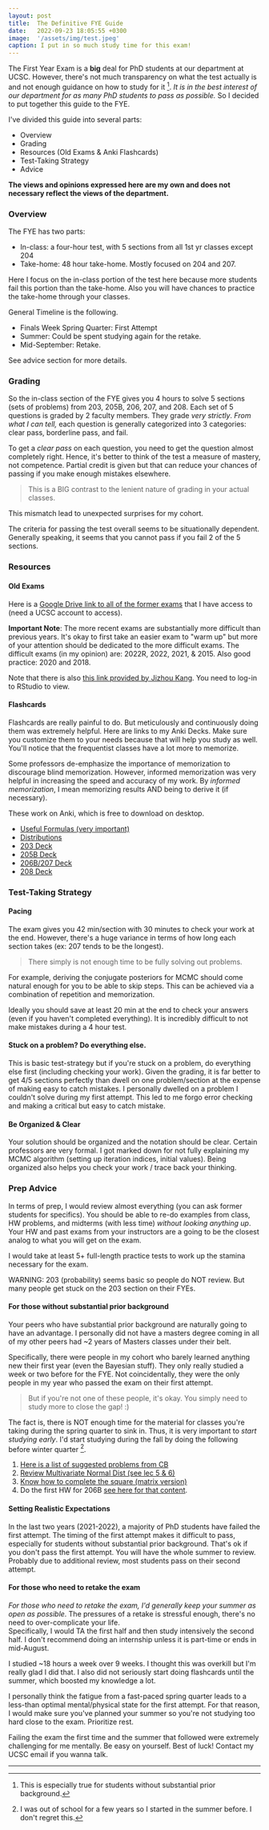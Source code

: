 ```yaml
---
layout: post
title:  The Definitive FYE Guide
date:   2022-09-23 18:05:55 +0300
image:  '/assets/img/test.jpeg'
caption: I put in so much study time for this exam! 
---
```

The First Year Exam is a **big** deal for PhD students at our department at UCSC. However, there's not much
transparency on what the test actually is and not enough guidance on how to study for it [^1]. *It is in the best interest of our department for as many PhD students to pass as possible.* So I decided to put together this guide to the FYE.

I've divided this guide into several parts:

* Overview
* Grading
* Resources (Old Exams & Anki Flashcards)
* Test-Taking Strategy
* Advice

**The views and opinions expressed here are my own and does not necessary reflect the views of the department.**


### Overview

The FYE has two parts:
- In-class: a four-hour test, with 5 sections from all 1st yr classes except 204
- Take-home: 48 hour take-home. Mostly focused on 204 and 207.

Here I focus on the in-class portion of the test here because more students fail this portion than the take-home.
Also you will have chances to practice the take-home through your classes.

General Timeline is the following.
* Finals Week Spring Quarter: First Attempt
* Summer: Could be spent studying again for the retake.
* Mid-September: Retake.

See advice section for more details.

### Grading

So the in-class section of the FYE gives you 4 hours to solve 5 sections (sets of problems) from
203, 205B, 206, 207, and 208. Each set of 5 questions is graded by 2 faculty members. They grade *very strictly*.
*From what I can tell,* each question is generally categorized into 3 categories: clear pass,
borderline pass, and fail.  

To get a *clear pass* on each question, you need to get the question almost completely right.
Hence, it's better to think of the test a measure of mastery, not competence.
Partial credit is given but that can reduce your chances of passing if you make enough mistakes elsewhere.

> This is a BIG contrast to the lenient nature of grading in your actual classes.

This mismatch lead to unexpected surprises for my cohort.  

The criteria for passing the test overall seems to be situationally dependent.  
Generally speaking, it seems that you cannot pass if you fail 2 of the 5 sections.


### Resources

#### Old Exams

Here is a [Google Drive link to all of the former exams](https://drive.google.com/drive/folders/1JqlVjMR_YfnRp_d_u9Rqzxcy_4OsRgcE?usp=sharing) that I have access to (need a UCSC account to access).

**Important Note**: The more recent exams are substantially more difficult than previous years.
It's okay to first take an easier exam to "warm up" but more of your attention should be dedicated to the more difficult exams.
The difficult exams (in my opinion) are:  2022R, 2022, 2021, & 2015.  Also good practice: 2020 and 2018.

Note that there is also [this link provided by Jizhou Kang](https://bookdown.org/jkang37/fye/).
You need to log-in to RStudio to view.

#### Flashcards

Flashcards are really painful to do. But meticulously and continuously doing them was extremely helpful.
Here are links to my Anki Decks.  Make sure you customize them to your needs because that will help you study as well.
You'll notice that the frequentist classes have a lot more to memorize.

Some professors de-emphasize the importance of memorization to discourage blind memorization. However, informed memorization was very helpful in increasing the speed and accuracy of my work.  By *informed memorization*, I mean memorizing results AND being to derive it (if necessary).

These work on Anki, which is free to download on desktop.

* [Useful Formulas (very important)](https://drive.google.com/open?id=1hfYA2rTYILUaXlKM7dbBa8PSxHK7KgNo&authuser=shokawano5%40gmail.com&usp=drive_fs)
* [Distributions](https://drive.google.com/open?id=1hdiBl-0dbzYZAEoCiHfBTkrtMHBCF6FR&authuser=shokawano5%40gmail.com&usp=drive_fs)
* [203 Deck](https://drive.google.com/open?id=1hcYzX9bUT2c21RsdmW_SWyQ-l9y4JkI5&authuser=shokawano5%40gmail.com&usp=drive_fs)
* [205B Deck](https://drive.google.com/open?id=1hE06JKK7X-kGwCqGnjaJ98P_Lz8sbbb-&authuser=shokawano5%40gmail.com&usp=drive_fs)
* [206B/207 Deck](https://drive.google.com/open?id=1hCAMDcg6Ruz78OG1s4KznHRpAt7cBtW1&authuser=shokawano5%40gmail.com&usp=drive_fs)
* [208 Deck](https://drive.google.com/open?id=1h7NuLvxMVN35Nn7egiJT2DGjFqbMilA6&authuser=shokawano5%40gmail.com&usp=drive_fs)


### Test-Taking Strategy  

#### Pacing
The exam gives you 42 min/section with 30 minutes to check your work at the end.
However, there's a huge variance in terms of how long each section takes (ex: 207 tends to be the longest).

> There simply is not enough time to be fully solving out problems.

For example, deriving the conjugate posteriors for MCMC should come natural enough for you to be able to skip steps.
This can be achieved via a combination of repetition and memorization.

Ideally you should save at least 20 min at the end to check your answers (even if you haven't completed everything).
It is incredibly difficult to not make mistakes during a 4 hour test.

#### Stuck on a problem?  Do everything else.

This is basic test-strategy but if you're stuck on a problem, do everything else first (including checking your work).
Given the grading, it is far better to get 4/5 sections perfectly than dwell on one problem/section at the expense of making easy to catch mistakes. I personally dwelled on a problem I couldn't solve during my first attempt. This led to me forgo error checking and making a critical but easy to catch mistake.

#### Be Organized & Clear
Your solution should be organized and the notation should be clear.
Certain professors are very formal. I got marked down for not fully explaining my MCMC algorithm (setting up iteration indices, initial values). Being organized also helps you check your work / trace back your thinking.

### Prep Advice

In terms of prep, I would review almost everything (you can ask former students for specifics).
You should be able to re-do examples from class, HW problems, and midterms (with less time) *without looking anything up*.
Your HW and past exams from your instructors are a going to be the closest analog to what you will get on the exam.

I would take at least 5+ full-length practice tests to work up the stamina necessary for the exam.

WARNING: 203 (probability) seems basic so people do NOT review. But many people get stuck on the 203 section on their FYEs.

#### For those without substantial prior background

Your peers who have substantial prior background are naturally going to have an advantage. I personally did not have a masters degree coming in all of my other peers had ~2 years of Masters classes under their belt.

Specifically, there were people in my cohort who barely learned anything new their first year (even the Bayesian stuff). They only really studied a week or two before for the FYE. Not coincidentally, they were the only people in my year who passed the exam on their first attempt.  

>But if you're not one of these people, it's okay. You simply need to study more to close the gap! :)

 The fact is, there is NOT enough time for the material for classes you're taking during the spring quarter to sink in.  Thus, it is very important to *start studying early*. I'd start studying during the fall by doing the following before winter quarter [^2].

1. [Here is a list of suggested problems from CB](https://drive.google.com/open?id=1I9jb-QsN61Owq8QJgvF4JSrbX0dJhhHq&authuser=shokawano5%40gmail.com&usp=drive_fs)
2. [Review Multivariate Normal Dist (see lec 5 & 6)](https://drive.google.com/open?id=1Bzv4QCbQeQ7DYefp9d5Vqx1CFUtCxGpv&authuser=shokawano5%40gmail.com&usp=drive_fs)
3. [Know how to complete the square (matrix version)](https://drive.google.com/open?id=1HGlr9kcS7h64DBVg-A0qtKtQ_byTgmvk&authuser=shokawano5%40gmail.com&usp=drive_fs)
4. Do the first HW for 206B [see here for that content](https://drive.google.com/open?id=1d_V2_amhYIXaLroXTUVlkAZnbW9t5Nnh&authuser=shokawano5%40gmail.com&usp=drive_fs).

#### Setting Realistic Expectations

In the last two years (2021-2022), a majority of PhD students have failed the first attempt.  The timing of the first attempt makes it difficult to pass, especially for students without substantial prior background. That's ok if you don't pass the first attempt. You will have the whole summer to review. Probably due to additional review, most students pass on their second attempt.

#### For those who need to retake the exam

*For those who need to retake the exam, I'd generally keep your summer as open as possible*.
The pressures of a retake is stressful enough, there's no need to over-complicate your life.  
Specifically, I would TA the first half and then study intensively the second half.  I don't recommend doing an internship unless it is part-time or ends in mid-August.

I studied ~18 hours a week over 9 weeks. I thought this was overkill but I'm really glad I did that. I also did not seriously start doing flashcards until the summer, which boosted my knowledge a lot.

I personally think the fatigue from a fast-paced spring quarter leads to a less-than optimal mental/physical state for the first attempt.
For that reason, I would make sure you've planned your summer so you're not studying too hard close to the exam. Prioritize rest.

Failing the exam the first time and the summer that followed were extremely challenging for me mentally.
Be easy on yourself.  Best of luck!  Contact my UCSC email if you wanna talk.

---

[^1]: This is especially true for students without substantial prior background.
[^2]: I was out of school for a few years so I started in the summer before. I don't regret  this.
